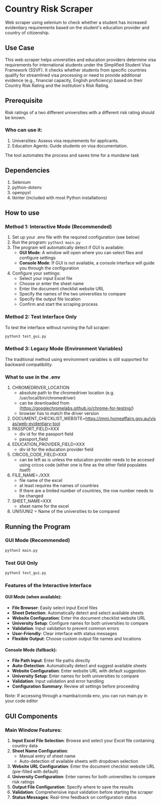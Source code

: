 # Country Risk Scraper
Web scraper using selenium to check whether a student has increased evidentiary requirements based on the student's education provider and country of citizenship.

## Use Case
This web scraper helps universities and education providers determine visa requirements for international students under the Simplified Student Visa Framework (SSVF). It checks whether students from specific countries qualify for streamlined visa processing or need to provide additional evidence (e.g., financial capacity, English proficiency) based on their Country Risk Rating and the institution's Risk Rating.

## Prerequisite
Risk ratings of a two different universities with a different risk rating should be known.

### Who can use it:

1. Universities: Assess visa requirements for applicants.
2. Education Agents: Guide students on visa documentation.

The tool automates the process and saves time for a mundane task

## Dependencies
1. Selenium
2. python-dotenv
3. openpyxl
4. tkinter (included with most Python installations)

## How to use

### Method 1: Interactive Mode (Recommended)
1. Set up your .env file with the required configuration (see below)
2. Run the program: `python3 main.py`
3. The program will automatically detect if GUI is available:
   - **GUI Mode**: A window will open where you can select files and configure settings
   - **Console Mode**: If GUI is not available, a console interface will guide you through the configuration
4. Configure your settings:
   - Select your input Excel file
   - Choose or enter the sheet name
   - Enter the document checklist website URL
   - Specify the names of the two universities to compare
   - Specify the output file location
   - Confirm and start the scraping process

### Method 2: Test Interface Only
To test the interface without running the full scraper:
```bash
python3 test_gui.py
```

### Method 3: Legacy Mode (Environment Variables)
The traditional method using environment variables is still supported for backward compatibility.

### What to use in the .env
1. CHROMEDRIVER_LOCATION
    - absolute path to the chromedriver location (e.g. /usr/local/bin/chromedriver)
    - can be downloaded from (https://googlechromelabs.github.io/chrome-for-testing/)
    - browser has to match the driver version
2. DOCUMENT_CHECKLIST_WEBSITE=https://immi.homeaffairs.gov.au/visas/web-evidentiary-tool
3. PASSPORT_FIELD=XXX
    - div id for the passport field
    - passport_field
4. EDUCATION_PROVIDER_FIELD=XXX
    - div id for the education provider field
5. CRICOS_CODE_FIELD=XXX
    - can be left as is unless the education provider needs to be accesed using cricos code (either one is fine as the other field populates itself)
6. FILE_NAME=./XXX
    - file name of the excel
    - at least requires the names of countries
    - If there are a limited number of countries, the row number needs to be changed
7. SHEET_NAME=XXX
    - sheet name for the excel
8. UNI1/UNI2 = Name of the universities to be compared

## Running the Program

### GUI Mode (Recommended)
```bash
python3 main.py
```

### Test GUI Only
```bash
python3 test_gui.py
```

### Features of the Interactive Interface

#### GUI Mode (when available):
- **File Browser**: Easily select input Excel files
- **Sheet Detection**: Automatically detect and select available sheets
- **Website Configuration**: Enter the document checklist website URL
- **University Setup**: Configure names for both universities to compare
- **Validation**: Input validation to prevent common errors
- **User-Friendly**: Clear interface with status messages
- **Flexible Output**: Choose custom output file names and locations

#### Console Mode (fallback):
- **File Path Input**: Enter file paths directly
- **Auto-Detection**: Automatically detect and suggest available sheets
- **Website Configuration**: Enter website URL with default suggestion
- **University Setup**: Enter names for both universities to compare
- **Validation**: Input validation and error handling
- **Configuration Summary**: Review all settings before proceeding

Note: If accessing through a mamba/conda env, you can run main.py in your code editor

## GUI Components

### Main Window Features:
1. **Input Excel File Selection**: Browse and select your Excel file containing country data
2. **Sheet Name Configuration**: 
   - Manual entry of sheet name
   - Auto-detection of available sheets with dropdown selection
3. **Website URL Configuration**: Enter the document checklist website URL (pre-filled with default)
4. **University Configuration**: Enter names for both universities to compare risk ratings
5. **Output File Configuration**: Specify where to save the results
6. **Validation**: Comprehensive input validation before starting the scraper
7. **Status Messages**: Real-time feedback on configuration status